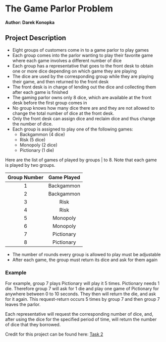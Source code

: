 # The Game Parlor Problem
**Author: Darek Konopka**

## Project Description
- Eight groups of customers come in to a game parlor to play games
- Each group comes into the parlor wanting to play their favorite game where each game involves a different number of dice
- Each group has a representative that goes to the front desk to obtain one or more dice depending on which game they are playing
- The dice are used by the corresponding group while they are playing their game, and then returned to the front desk
- The front desk is in charge of lending out the dice and collecting them after each game is finished
- The gaming parlor owns only 8 dice, which are available at the front desk before the first group comes in 
- No group knows how many dice there are and they are not allowed to change the total number of dice at the front desk. 
- Only the front desk can assign dice and reclaim dice and thus change the number of dice.
- Each group is assigned to play one of the following games: 
	- Backgammon (4 dice)
	- Risk (5 dice)
	- Monopoly (2 dice)
	- Pictionary (1 die)

Here are the list of games of played by groups | to 8. Note that each game is played by two
groups.

| Group Number | Game Played |
| :------:     | :-----:     |
| 1 		   | Backgammon  |
| 2 		   | Backgammon  |
| 3 		   |    Risk     |
| 4 		   |    Risk     |
| 5 		   |   Monopoly  |
| 6 		   |   Monopoly  |
| 7 		   | Pictionary  |
| 8 		   | Pictionary  |

- The number of rounds every group is allowed to play must be adjustable 
- After each game, the group must return its dice and ask for them again

### Example 
For example, group 7 plays Pictionary will play it 5 times. Pictionary needs 1 die. Therefore group 7 will ask for 1 die and play one game of Pictionary for anywhere between 0 to 10 seconds. They then will return the die, and ask for it again. This request-return occurs 5 times by group 7 and then group 7 leaves the parlor. 

Each representative will request the corresponding number of dice, and, after using the dice for
the specified period of time, will return the number of dice that they borrowed.

Credit for this project can be found here: [Task 2](http://web.cecs.pdx.edu/~harry/Blitz/version-1-0/OSProject/p3/proj3.pdf)
